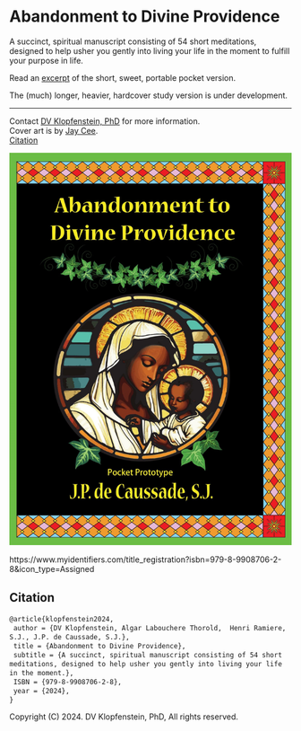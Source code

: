 # Abandonment to Divine Providence
A succinct, spiritual manuscript consisting of 54 short meditations,
designed to help usher you gently into living your life in the moment
to fulfill your purpose in life.

Read an [excerpt](https://dvklopfenstein.github.io/abandonment/doc/excerpt.pdf) of the short, sweet, portable pocket version.

The (much) longer, heavier, hardcover study version is under development.

---
Contact <a href="mailto:dvklopfenstein@protonmail.com">DV Klopfenstein, PhD</a> for more information.    
Cover art is by <a href="mailto:iyanna.cj.conix@gmail.com">Jay Cee</a>.    
[Citation](#citation)

<p align="center"><img src="https://github.com/dvklopfenstein/abandonment/raw/main/doc/images/cover_front.jpg" alt="abandonment" width="600"/></p>
https://www.myidentifiers.com/title_registration?isbn=979-8-9908706-2-8&icon_type=Assigned

## Citation
```
@article{klopfenstein2024,
 author = {DV Klopfenstein, Algar Labouchere Thorold,  Henri Ramiere, S.J., J.P. de Caussade, S.J.},
 title = {Abandonment to Divine Providence},
 subtitle = {A succinct, spiritual manuscript consisting of 54 short meditations, designed to help usher you gently into living your life in the moment.},
 ISBN = {979-8-9908706-2-8},
 year = {2024},
}
```

Copyright (C) 2024. DV Klopfenstein, PhD, All rights reserved.
